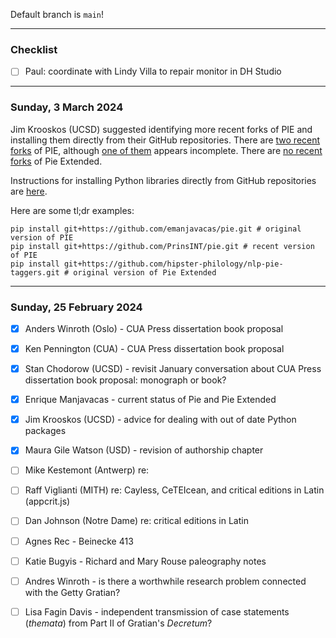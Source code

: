 Default branch is `main`!

---
### Checklist
- [ ] Paul: coordinate with Lindy Villa to repair monitor in DH Studio
---
### Sunday, 3 March 2024
Jim Krooskos (UCSD) suggested identifying more recent forks of PIE and installing them directly from their GitHub repositories. There are [two recent forks](https://github.com/emanjavacas/pie/forks) of PIE, although [one of them](https://github.com/lascivaroma/PaPie.git) appears incomplete. There are [no recent forks](https://github.com/hipster-philology/nlp-pie-taggers/forks) of Pie Extended. 

Instructions for installing Python libraries directly from GitHub repositories are [here](https://gist.github.com/javrasya/e95ade856ff42e4649972f8a54368459).

Here are some tl;dr examples:
```
pip install git+https://github.com/emanjavacas/pie.git # original version of PIE
pip install git+https://github.com/PrinsINT/pie.git # recent version of PIE
pip install git+https://github.com/hipster-philology/nlp-pie-taggers.git # original version of Pie Extended
```
---
### Sunday, 25 February 2024
- [x] Anders Winroth (Oslo) - CUA Press dissertation book proposal
- [x] Ken Pennington (CUA) - CUA Press dissertation book proposal
- [x] Stan Chodorow (UCSD) - revisit January conversation about CUA Press dissertation book proposal: monograph or book?
- [x] Enrique Manjavacas - current status of Pie and Pie Extended
- [x] Jim Krooskos (UCSD) - advice for dealing with out of date Python packages
- [x] Maura Gile Watson (USD) - revision of authorship chapter

- [ ] Mike Kestemont (Antwerp) re:
- [ ] Raff Viglianti (MITH) re: Cayless, CeTEIcean, and critical editions in Latin (appcrit.js)
- [ ] Dan Johnson (Notre Dame) re: critical editions in Latin
- [ ] Agnes Rec - Beinecke 413
- [ ] Katie Bugyis - Richard and Mary Rouse paleography notes
- [ ] Andres Winroth - is there a worthwhile research problem connected with the Getty Gratian?
- [ ] Lisa Fagin Davis - independent transmission of case statements (*themata*) from Part II of Gratian's *Decretum*?